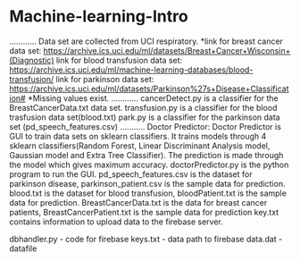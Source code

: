 # Machine-learning-Intro
............
Data set are collected from UCI respiratory.
*link for breast cancer data set: https://archive.ics.uci.edu/ml/datasets/Breast+Cancer+Wisconsin+(Diagnostic)
link for blood transfusion data set: https://archive.ics.uci.edu/ml/machine-learning-databases/blood-transfusion/
link for parkinson data set: https://archive.ics.uci.edu/ml/datasets/Parkinson%27s+Disease+Classification#
*Missing values exist.
............
cancerDetect.py is a classifier for the BreastCancerData.txt data set.
transfusion.py is a classifier for the blood trasfusion data set(blood.txt)
park.py is a classifier for the parkinson data set (pd_speech_features.csv)
...........
Doctor Predictor:
Doctor Predictor is GUI to train data sets on sklearn classifiers. It trains models through 4 sklearn classifiers(Random Forest, Linear Discriminant Analysis model, Gaussian model and Extra Tree Classifier).
The prediction is made through the model which gives maximum accuracy.
doctorPredictor.py is the python program to run the GUI.
pd_speech_features.csv is the dataset for parkinson disease, parkinson_patient.csv is the sample data for prediction.
blood.txt is the dataset for blood transfusion, bloodPatient.txt is the sample data for prediction.
BreastCancerData.txt is the data for breast cancer patients, BreastCancerPatient.txt is the sample data for prediction
key.txt contains information to upload data to the firebase server.


dbhandler.py - code for firebase
keys.txt - data path to firebase
data.dat - datafile
